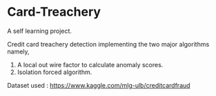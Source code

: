 # Card-Treachery
A self learning project.

Credit card treachery detection implementing the two major algorithms namely,
1. A local out wire factor to calculate anomaly scores.
2. Isolation forced algorithm. 

Dataset used : https://www.kaggle.com/mlg-ulb/creditcardfraud
